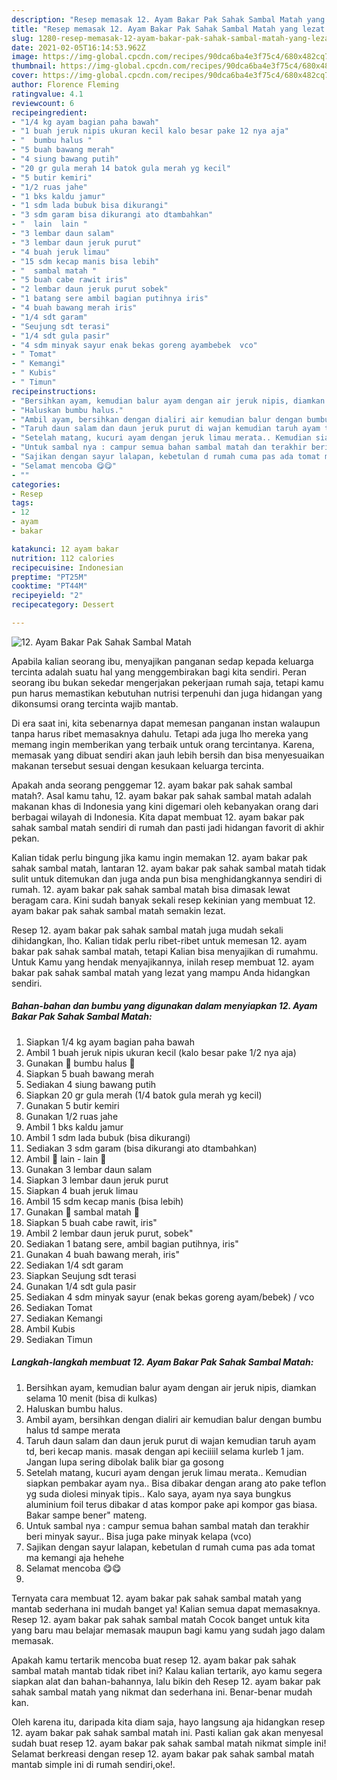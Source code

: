 ```yaml
---
description: "Resep memasak 12. Ayam Bakar Pak Sahak Sambal Matah yang lezat Untuk Jualan"
title: "Resep memasak 12. Ayam Bakar Pak Sahak Sambal Matah yang lezat Untuk Jualan"
slug: 1280-resep-memasak-12-ayam-bakar-pak-sahak-sambal-matah-yang-lezat-untuk-jualan
date: 2021-02-05T16:14:53.962Z
image: https://img-global.cpcdn.com/recipes/90dca6ba4e3f75c4/680x482cq70/12-ayam-bakar-pak-sahak-sambal-matah-foto-resep-utama.jpg
thumbnail: https://img-global.cpcdn.com/recipes/90dca6ba4e3f75c4/680x482cq70/12-ayam-bakar-pak-sahak-sambal-matah-foto-resep-utama.jpg
cover: https://img-global.cpcdn.com/recipes/90dca6ba4e3f75c4/680x482cq70/12-ayam-bakar-pak-sahak-sambal-matah-foto-resep-utama.jpg
author: Florence Fleming
ratingvalue: 4.1
reviewcount: 6
recipeingredient:
- "1/4 kg ayam bagian paha bawah"
- "1 buah jeruk nipis ukuran kecil kalo besar pake 12 nya aja"
- "  bumbu halus "
- "5 buah bawang merah"
- "4 siung bawang putih"
- "20 gr gula merah 14 batok gula merah yg kecil"
- "5 butir kemiri"
- "1/2 ruas jahe"
- "1 bks kaldu jamur"
- "1 sdm lada bubuk bisa dikurangi"
- "3 sdm garam bisa dikurangi ato dtambahkan"
- "  lain  lain "
- "3 lembar daun salam"
- "3 lembar daun jeruk purut"
- "4 buah jeruk limau"
- "15 sdm kecap manis bisa lebih"
- "  sambal matah "
- "5 buah cabe rawit iris"
- "2 lembar daun jeruk purut sobek"
- "1 batang sere ambil bagian putihnya iris"
- "4 buah bawang merah iris"
- "1/4 sdt garam"
- "Seujung sdt terasi"
- "1/4 sdt gula pasir"
- "4 sdm minyak sayur enak bekas goreng ayambebek  vco"
- " Tomat"
- " Kemangi"
- " Kubis"
- " Timun"
recipeinstructions:
- "Bersihkan ayam, kemudian balur ayam dengan air jeruk nipis, diamkan selama 10 menit (bisa di kulkas)"
- "Haluskan bumbu halus."
- "Ambil ayam, bersihkan dengan dialiri air kemudian balur dengan bumbu halus td sampe merata"
- "Taruh daun salam dan daun jeruk purut di wajan kemudian taruh ayam td, beri kecap manis. masak dengan api keciiiil selama kurleb 1 jam. Jangan lupa sering dibolak balik biar ga gosong"
- "Setelah matang, kucuri ayam dengan jeruk limau merata.. Kemudian siapkan pembakar ayam nya.. Bisa dibakar dengan arang ato pake teflon yg suda diolesi minyak tipis.. Kalo saya, ayam nya saya bungkus aluminium foil terus dibakar d atas kompor pake api kompor gas biasa. Bakar sampe bener&#34; mateng."
- "Untuk sambal nya : campur semua bahan sambal matah dan terakhir beri minyak sayur.. Bisa juga pake minyak kelapa (vco)"
- "Sajikan dengan sayur lalapan, kebetulan d rumah cuma pas ada tomat ma kemangi aja hehehe"
- "Selamat mencoba 😋😋"
- ""
categories:
- Resep
tags:
- 12
- ayam
- bakar

katakunci: 12 ayam bakar 
nutrition: 112 calories
recipecuisine: Indonesian
preptime: "PT25M"
cooktime: "PT44M"
recipeyield: "2"
recipecategory: Dessert

---
```



![12. Ayam Bakar Pak Sahak Sambal Matah](https://img-global.cpcdn.com/recipes/90dca6ba4e3f75c4/680x482cq70/12-ayam-bakar-pak-sahak-sambal-matah-foto-resep-utama.jpg)

Apabila kalian seorang ibu, menyajikan panganan sedap kepada keluarga tercinta adalah suatu hal yang menggembirakan bagi kita sendiri. Peran seorang ibu bukan sekedar mengerjakan pekerjaan rumah saja, tetapi kamu pun harus memastikan kebutuhan nutrisi terpenuhi dan juga hidangan yang dikonsumsi orang tercinta wajib mantab.

Di era  saat ini, kita sebenarnya dapat memesan panganan instan walaupun tanpa harus ribet memasaknya dahulu. Tetapi ada juga lho mereka yang memang ingin memberikan yang terbaik untuk orang tercintanya. Karena, memasak yang dibuat sendiri akan jauh lebih bersih dan bisa menyesuaikan makanan tersebut sesuai dengan kesukaan keluarga tercinta. 



Apakah anda seorang penggemar 12. ayam bakar pak sahak sambal matah?. Asal kamu tahu, 12. ayam bakar pak sahak sambal matah adalah makanan khas di Indonesia yang kini digemari oleh kebanyakan orang dari berbagai wilayah di Indonesia. Kita dapat membuat 12. ayam bakar pak sahak sambal matah sendiri di rumah dan pasti jadi hidangan favorit di akhir pekan.

Kalian tidak perlu bingung jika kamu ingin memakan 12. ayam bakar pak sahak sambal matah, lantaran 12. ayam bakar pak sahak sambal matah tidak sulit untuk ditemukan dan juga anda pun bisa menghidangkannya sendiri di rumah. 12. ayam bakar pak sahak sambal matah bisa dimasak lewat beragam cara. Kini sudah banyak sekali resep kekinian yang membuat 12. ayam bakar pak sahak sambal matah semakin lezat.

Resep 12. ayam bakar pak sahak sambal matah juga mudah sekali dihidangkan, lho. Kalian tidak perlu ribet-ribet untuk memesan 12. ayam bakar pak sahak sambal matah, tetapi Kalian bisa menyajikan di rumahmu. Untuk Kamu yang hendak menyajikannya, inilah resep membuat 12. ayam bakar pak sahak sambal matah yang lezat yang mampu Anda hidangkan sendiri.

<!--inarticleads1-->

##### Bahan-bahan dan bumbu yang digunakan dalam menyiapkan 12. Ayam Bakar Pak Sahak Sambal Matah:

1. Siapkan 1/4 kg ayam bagian paha bawah
1. Ambil 1 buah jeruk nipis ukuran kecil (kalo besar pake 1/2 nya aja)
1. Gunakan  🐤 bumbu halus 🐤
1. Siapkan 5 buah bawang merah
1. Sediakan 4 siung bawang putih
1. Siapkan 20 gr gula merah (1/4 batok gula merah yg kecil)
1. Gunakan 5 butir kemiri
1. Gunakan 1/2 ruas jahe
1. Ambil 1 bks kaldu jamur
1. Ambil 1 sdm lada bubuk (bisa dikurangi)
1. Sediakan 3 sdm garam (bisa dikurangi ato dtambahkan)
1. Ambil  🐣 lain - lain 🐣
1. Gunakan 3 lembar daun salam
1. Siapkan 3 lembar daun jeruk purut
1. Siapkan 4 buah jeruk limau
1. Ambil 15 sdm kecap manis (bisa lebih)
1. Gunakan  🍊 sambal matah 🍊
1. Siapkan 5 buah cabe rawit, iris&#34;
1. Ambil 2 lembar daun jeruk purut, sobek&#34;
1. Sediakan 1 batang sere, ambil bagian putihnya, iris&#34;
1. Gunakan 4 buah bawang merah, iris&#34;
1. Sediakan 1/4 sdt garam
1. Siapkan Seujung sdt terasi
1. Gunakan 1/4 sdt gula pasir
1. Sediakan 4 sdm minyak sayur (enak bekas goreng ayam/bebek) / vco
1. Sediakan  Tomat
1. Sediakan  Kemangi
1. Ambil  Kubis
1. Sediakan  Timun




<!--inarticleads2-->

##### Langkah-langkah membuat 12. Ayam Bakar Pak Sahak Sambal Matah:

1. Bersihkan ayam, kemudian balur ayam dengan air jeruk nipis, diamkan selama 10 menit (bisa di kulkas)
1. Haluskan bumbu halus.
1. Ambil ayam, bersihkan dengan dialiri air kemudian balur dengan bumbu halus td sampe merata
1. Taruh daun salam dan daun jeruk purut di wajan kemudian taruh ayam td, beri kecap manis. masak dengan api keciiiil selama kurleb 1 jam. Jangan lupa sering dibolak balik biar ga gosong
1. Setelah matang, kucuri ayam dengan jeruk limau merata.. Kemudian siapkan pembakar ayam nya.. Bisa dibakar dengan arang ato pake teflon yg suda diolesi minyak tipis.. Kalo saya, ayam nya saya bungkus aluminium foil terus dibakar d atas kompor pake api kompor gas biasa. Bakar sampe bener&#34; mateng.
1. Untuk sambal nya : campur semua bahan sambal matah dan terakhir beri minyak sayur.. Bisa juga pake minyak kelapa (vco)
1. Sajikan dengan sayur lalapan, kebetulan d rumah cuma pas ada tomat ma kemangi aja hehehe
1. Selamat mencoba 😋😋
1. 




Ternyata cara membuat 12. ayam bakar pak sahak sambal matah yang mantab sederhana ini mudah banget ya! Kalian semua dapat memasaknya. Resep 12. ayam bakar pak sahak sambal matah Cocok banget untuk kita yang baru mau belajar memasak maupun bagi kamu yang sudah jago dalam memasak.

Apakah kamu tertarik mencoba buat resep 12. ayam bakar pak sahak sambal matah mantab tidak ribet ini? Kalau kalian tertarik, ayo kamu segera siapkan alat dan bahan-bahannya, lalu bikin deh Resep 12. ayam bakar pak sahak sambal matah yang nikmat dan sederhana ini. Benar-benar mudah kan. 

Oleh karena itu, daripada kita diam saja, hayo langsung aja hidangkan resep 12. ayam bakar pak sahak sambal matah ini. Pasti kalian gak akan menyesal sudah buat resep 12. ayam bakar pak sahak sambal matah nikmat simple ini! Selamat berkreasi dengan resep 12. ayam bakar pak sahak sambal matah mantab simple ini di rumah sendiri,oke!.

